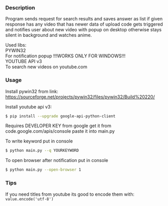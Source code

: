 
### Description
 Program sends request for search results and saves answer as list
 if given response has any video that has newer data of upload
 code gets triggered and notifies
 user about new video with popup on desktop
 otherwise stays silent in background and watches anime.
 
 
Used libs:                                                                        
 PYWIN32                                                                           
   For notification popup    !!!WORKS ONLY FOR WINDOWS!!!                                                                                                                                     
 YOUTUBE API v3                                                                    
   To search new videos on youtube.com  

### Usage 
Install pywin32 from link:
https://sourceforge.net/projects/pywin32/files/pywin32/Build%20220/                                            
                                   
Install youtube api v3:
```sh
$ pip install --upgrade google-api-python-client
```

Requires DEVELOPER KEY from google
get it from code.google.com/apis/console
paste it into main.py
                                                                                                                                                                     
To write keyword put in console 
```sh
$ python main.py --q YOURKEYWORD
```

To open browser after notification put in console
```sh
$ python main.py --open-browser 1
```

### Tips
If you need titles from youtube its good to encode them with:
`value.encode('utf-8')`